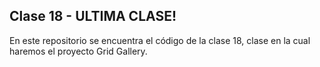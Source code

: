 ## Clase 18 - ULTIMA CLASE!

En este repositorio se encuentra el código de la clase 18, clase en la cual haremos el proyecto Grid Gallery.
